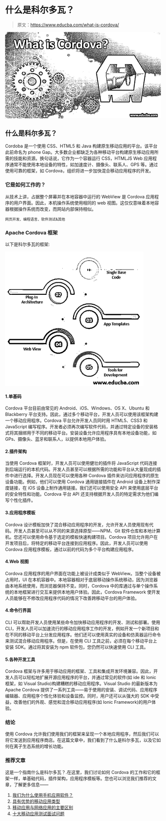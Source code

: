 # 什么是科尔多瓦？

> 原文：<https://www.educba.com/what-is-cordova/>

![what is cordova](img/efbac660b4860fb72147f593541e9bab.png)



## 什么是科尔多瓦？

Cordoba 是一个使用 CSS、HTML5 和 Java 构建原生移动应用的平台。该平台此前命名为 phone Gap。大多数企业都缺乏为各种移动平台构建原生移动应用所需的技能和资源。换句话说，它作为一个容器运行 CSS，HTMLJS Web 应用程序通常不能使用本地设备的特性，如加速度计、摄像头、联系人、GPS 等。通过使用可靠的框架，如 Cordova，组织将进一步加快混合移动应用程序的开发。

### 它是如何工作的？

从技术上讲，占据整个屏幕并在本地容器中运行的 WebView 是 Cordova 应用程序的用户界面。因此，本机操作系统使用相同的 web 视图。这仅仅意味着本地容器根据操作系统而改变，而网站内部保持相似。

<small>网页开发、编程语言、软件测试&其他</small>

### Apache Cordova 框架

以下是科尔多瓦的框架:

![what is Cordova](img/255f1890a62cdfb338b570d58316fbdf.png)



#### 1.单基码

Cordova 平台目前由常见的 Android、iOS、Windows、OS X、Ubuntu 和 Blackberry 平台支持。因此，通过多个移动平台，开发人员可以使用该框架构建一个移动应用程序。Cordova 平台允许开发人员同时用 HTML5、CSS3 和 JavaScript 编写程序。开发者必须再次编写软件代码，并通过特定设备的安装格式将其捆绑用于不同的移动平台。安装设备允许应用程序具有本地设备功能，如 GPs、摄像头、蓝牙和联系人，以提供本地用户体验。

#### 2.插件架构

当使用 Cordova 框架时，开发人员可以使用健壮的插件将 JavaScript 代码连接到后端运行的本机代码。开发人员甚至可以根据所需的功能和平台从大量现成的插件中进行选择。开发人员现在可以使用各种 Cordova 插件来访问应用程序的原生设备功能。例如，他们可以使用 Cordova 通用链接插件在 Android 设备上制作深度链接，在 iOS 设备上制作通用链接。我们还可以使用安全 API 来使用底层平台的安全特性和功能。Cordova 平台 API 还支持根据开发人员的特定需求为他们编写个性化插件。

#### 3.应用程序模板

Cordova 设计模板加快了混合移动应用程序的开发，允许开发人员使用现有代码。开发人员甚至可以从不同的来源选择原型——NPM、Git 软件仓库和本地计算机。您还可以使用命令基于选定的模板快速构建项目。Cordova 项目允许用户在开发项目后，将特定的移动平台连接到应用程序。因此，开发人员可以使用 Cordova 应用程序模板，通过以前的代码为多个平台构建应用程序。

#### 4.Web 视图

Cordova 应用程序的用户界面在功能上被设计成类似于 WebView。当整个设备被占用时，UI 在本机容器中。本地容器相对于底层移动操作系统移动，因为浏览器由本地系统使用，而浏览器保持不变。同时，Cordova 中的库通过与单个操作系统的本地框架进行交互来提供本地用户体验。因此，Cordova Framework 使开发人员能够在不修改应用程序代码的情况下改善跨移动平台的用户体验。

#### 4.命令行界面

CLI 可以帮助开发人员使用某些命令加快移动应用程序的开发、测试和部署。使用 CLI，开发人员可以加速流行的移动应用程序工作的开发，例如开发一个新项目和在不同的移动平台上分发应用程序。他们还可以使用真实的设备和仿真器运行命令来测试混合移动应用程序。但是，在使用 CLI 工具之前，必须在每个移动平台上安装 SDK。通过将其安装为 npm 软件包，您仍然可以快速使用 CLI 工具。

#### 5.各种开发工具

Cordova 框架与许多用于移动应用的框架、工具和集成开发环境兼容。因此，开发人员可以轻松地扩展开源应用程序的平台，并通过常见的软件(如 ide 和 Ionic 框架，如 Visual Studio)构建糟糕的移动应用程序。Visual Studio 的最新版本为 Apache Cordova 提供了一系列工具——易于使用的安装、调试代码、应用程序编辑器、应用程序个性化体验和设备监控。同时，用户还可以从强大的 SDK 中受益，改善他们的外观、感觉和混合移动应用程序(如 Ionic Framework)的用户体验。

### 结论

使用 Cordova 允许我们使用我们的框架来呈现一个本地应用程序，然后我们可以将它发送到应用程序商店。在这篇文章中，我们看到了什么是科尔多瓦，以及它如何在离子生态系统的增长功能。

### 推荐文章

这是一个指南什么是科尔多瓦？.在这里，我们讨论如何 Cordova 的工作和它的框架一样，单基础代码，插件架构，应用程序模板等。您也可以浏览我们推荐的文章，了解更多信息——

1.  [我们为什么使用手机应用软件？](https://www.educba.com/mobile-application-software/)
2.  [具有优势的移动应用类型](https://www.educba.com/types-of-mobile-applications/)
3.  [移动应用与网络应用的主要区别](https://www.educba.com/mobile-apps-vs-web-apps/)
4.  [十大移动应用测试面试问题](https://www.educba.com/mobile-application-testing-interview-questions/)





